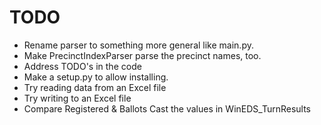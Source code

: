 TODO
====

* Rename parser to something more general like main.py.
* Make PrecinctIndexParser parse the precinct names, too.
* Address TODO's in the code
* Make a setup.py to allow installing.
* Try reading data from an Excel file
* Try writing to an Excel file
* Compare Registered & Ballots Cast the values in WinEDS_TurnResults
